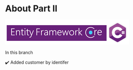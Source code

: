 # About Part II

![immg](assets/efcore_csharp.png)

In this branch

:heavy_check_mark: Added customer by identifer
